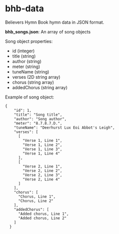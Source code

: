 # bhb-data
Believers Hymn Book hymn data in JSON format.

**bhb_songs.json**: An array of song objects

Song object properties:
* id (integer)
* title (string)
* author (string)
* meter (string)
* tuneName (string)
* verses (2D string array)
* chorus (string array)
* addedChorus (string array)

Example of song object:

```
{
    "id": 1,
    "title": "Song title",
    "author": "Song author",
    "meter": "8.7.8.7.D.",
    "tuneName": "Deerhurst Lux Eoi Abbot's Leigh",
    "verses": [
      [
        "Verse 1, Line 1",
        "Verse 1, Line 2",
        "Verse 1, Line 3",
        "Verse 1, Line 4"
      ],
      [
        "Verse 2, Line 1",
        "Verse 2, Line 2",
        "Verse 2, Line 3",
        "Verse 2, Line 4"
      ]
    ],
    "chorus": [
      "Chorus, Line 1",
      "Chorus, Line 2"
    ],
    "addedChorus": [
      "Added chorus, Line 1",
      "Added chorus, Line 2"
    ]
  }
  ```



